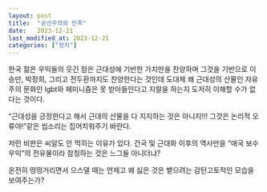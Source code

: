 ```yaml
---
layout: post
title:  "공산주의와 민족"
date:   2023-12-21
last_modified_at: 2023-12-21
categories: ["정치"]
---
```


한국 젊은 우익들의 웃긴 점은 근대성에 기반한 가치만을 찬양하며 그것을 기반으로 이승만, 박정희, 그리고 전두환까지도 찬양한다는 것인데 도대체 왜 근대성의 산물인 자유주의 문화인 lgbt와 페미니즘은 못 받아들인다고 지랄을 하는지 도저히 이해할 수가 없다는 것이다.

“근대성을 긍정한다고 해서 근대의 산물을 다 지지하는 것은 아니지!!! 그것은 논리적 오류야!”같은 씹소리는 집어치워주기 바란다. 

저런 비판은 씨알도 안 먹히는 이유가 있다. 건국 및 근대화 이후의 역사만을 “애국 보수 우익”의 전유물이라 참칭하는 것은 느그들 아니더냐? 

온전히 떵떵거리면서 으스댈 때는 언제고 왜 싫은 것은 뱉으려는 감탄고토적인 모습을 보여주는가?